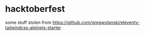 # hacktoberfest

some stuff stolen from https://github.com/gregwolanski/eleventy-tailwindcss-alpinejs-starter
